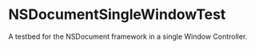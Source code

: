 NSDocumentSingleWindowTest
==========================

A testbed for the NSDocument framework in a single Window Controller.
